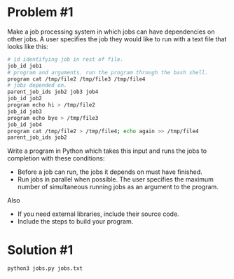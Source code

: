 # Problem #1

Make a job processing system in which jobs can have dependencies on other jobs. A user specifies the job they would like to run with a text file that looks like this:
```bash
# id identifying job in rest of file.
job_id job1
# program and arguments. run the program through the bash shell.
program cat /tmp/file2 /tmp/file3 /tmp/file4
# jobs depended on.
parent_job_ids job2 job3 job4
job_id job2
program echo hi > /tmp/file2
job_id job3
program echo bye > /tmp/file3
job_id job4
program cat /tmp/file2 > /tmp/file4; echo again >> /tmp/file4
parent_job_ids job2
```
Write a program in Python which takes this input and runs the jobs to completion with these conditions:

- Before a job can run, the jobs it depends on must have finished.
- Run jobs in parallel when possible. The user specifies the maximum number of
simultaneous running jobs as an argument to the program.

Also
- If you need external libraries, include their source code.
- Include the steps to build your program.


# Solution #1

```bash
python3 jobs.py jobs.txt
```
